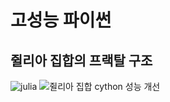 # 고성능 파이썬

## 쥘리아 집합의 프랙탈 구조
![julia](https://user-images.githubusercontent.com/62974484/148565253-4aaf96ae-4570-42c4-8574-93b9a679c164.png)
![쥘리아 집합 cython 성능 개선](https://user-images.githubusercontent.com/62974484/148568153-fd5639b2-560d-4253-8368-0f15d16aad7f.PNG)
